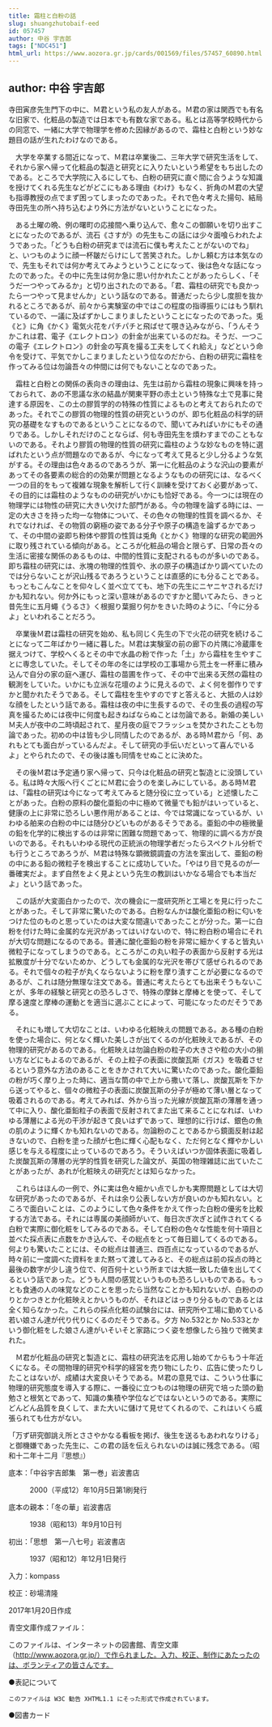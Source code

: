 ```yaml
---
title: 霜柱と白粉の話
slug: shuangzhutobaif-eed
id: 057457
author: 中谷 宇吉郎
tags: ["NDC451"]
html_url: https://www.aozora.gr.jp/cards/001569/files/57457_60890.html
---
```


## author: 中谷 宇吉郎

寺田寅彦先生門下の中に、Ｍ君という私の友人がある。Ｍ君の家は関西でも有名な旧家で、化粧品の製造では日本でも有数な家である。私とは高等学校時代からの同窓で、一緒に大学で物理学を修めた因縁があるので、霜柱と白粉という妙な題目の話が生れたわけなのである。

　大学を卒業する間近になって、Ｍ君は卒業後二、三年大学で研究生活をして、それから家へ帰って化粧品の製造と研究とに入りたいという希望をもち出したのである。ところで大学院に入るにしても、白粉の研究に直ぐ間に合うような知識を授けてくれる先生などがどこにもある理由《わけ》もなく、折角のＭ君の大望も指導教授の点でまず困ってしまったのであった。それで色々考えた揚句、結局寺田先生の所へ持ち込むより外に方法がないということになった。

　ある土曜の晩、例の曙町の応接間へ乗り込んで、愈々この御願いを切り出すことになったのであるが、流石《さすが》の先生もこの話には少々面喰らわれたようであった。「どうも白粉の研究までは流石に僕も考えたことがないのでね」と、いつものように顔一杯皺だらけにして苦笑された。しかし頼む方は本気なので、先生もそれでは何か考えてみようということになって、後は色々な話になったのであった。その中に先生は何か急に思い付かれたことがあったらしく、「そうだ一つやってみるか」と切り出されたのである。「君、霜柱の研究でも良かったら一つやって見ませんか」という話なのである。普通だったら少し度胆を抜かれるところであるが、前々から実験室の中ではこの程度の指導振りにはもう馴れているので、一議に及ばずかしこまりましたということになったのであった。兎《と》に角《かく》電気火花をパチパチと飛ばせて覗き込みながら、「うんそうかこれは君、電子《エレクトロン》の針金が出来ているのだね。そうだ、一つこの電子《エレクトロン》の針金の写真を撮る工夫をしてくれ給え」などという命令を受けて、平気でかしこまりましたという位なのだから、白粉の研究に霜柱を作ってみる位は勿論吾々の仲間には何でもないことなのであった。

　霜柱と白粉との関係の表向きの理由は、先生は前から霜柱の現象に興味を持っておられて、あの不思議な氷の結晶が関東平野の赤土という特殊な土で見事に発達する原因を、この土の膠質学的の特殊の性質によるものと考えておられたのであった。それでこの膠質の物理的性質の研究というのが、即ち化粧品の科学的研究の基礎をなすものであるということになるので、聞いてみればいかにもその通りである。しかしそれだけのことならば、何も寺田先生を煩わすまでのこともないのである。それより膠質の物理的性質の研究に霜柱のような妙なものを特に選ばれたという点が問題なのであるが、今になって考えて見ると少し分るような気がする。その理由は色々あるのであろうが、第一に化粧品のような沢山の要素があってその各要素の総合的の効果が問題となるようなものの研究には、なるべく一つの目的をもって複雑な現象を解析して行く訓練を受けておく必要があって、その目的には霜柱のようなものの研究がいかにも恰好である。今一つには現在の物理学には物性の研究に大きい欠けた部門がある。今の物理を論ずる時には、一定の大きさを持った均一な物体について、その色々の物理的性質を調べるか、それでなければ、その物質の窮極の姿である分子や原子の構造を論ずるかであって、その中間の姿即ち粉体や膠質の性質は兎角《とかく》物理的な研究の範囲外に取り残されている傾向がある。ところが化粧品の場合と限らず、日常の吾々の生活に密接な関係のあるものは、中間的性質に支配されるものが多いのである。即ち霜柱の研究には、氷塊の物理的性質や、氷の原子の構造ばかり調べていたのでは分らないことが沢山残るであろうということは直感的にも分ることである。もっともこんなことを仰々しく並べ立てても、地下の先生にニヤニヤされるだけかも知れない。何か外にもっと深い意味があるのですかと聞いてみたら、きっと昔先生に五月蠅《うるさ》く根掘り葉掘り何かをきいた時のように、「今に分るよ」といわれることだろう。

　卒業後Ｍ君は霜柱の研究を始め、私も同じく先生の下で火花の研究を続けることになって二年ばかり一緒に暮した。Ｍ君は実験室の前の廊下の片隅に冷蔵庫を据えつけて、学校へくるとその中で水晶の粉で作った「土」から霜柱を生やすことに専念していた。そしてその年の冬には学校の工事場から荒土を一杯車に積み込んで自分の家の庭へ運び、霜柱の苗圃を作って、その中で出来る天然の霜柱の観測をしていた。いかにも立派な花壇のように見えるので、よく何を御作りですかと聞かれたそうである。そして霜柱を生やすのですと答えると、大抵の人は妙な顔をしたという話である。霜柱は夜の中に生長するので、その生長の過程の写真を撮るためには夜中に何度も起きねばならぬことは勿論である。新婚の美しいＭ夫人が夜中の二時頃起されて、星月夜の庭でフラッシュを焚かされたことも勿論であった。初めの中は皆も少し同情したのであるが、ある時Ｍ君から「何、あれもとても面白がっているんだよ。そして研究の手伝いだといって喜んでいるよ」とやられたので、その後は誰も同情をせぬことに決めた。

　その後Ｍ君は予定通り家へ帰って、只今は化粧品の研究と製造とに没頭している。私は時々大阪へ行くごとにＭ君に会うのを楽しみにしている。ある時Ｍ君は、「霜柱の研究は今になって考えてみると随分役に立っている」と述懐したことがあった。白粉の原料の酸化亜鉛の中に極めて微量でも鉛がはいっていると、健康の上に非常に恐ろしい悪作用があることは、今では常識になっているが、いわゆる舶来の白粉の中には随分ひどいものがあるそうである。亜鉛の中の極微量の鉛を化学的に検出するのは非常に困難な問題であって、物理的に調べる方が良いのである。それもいわゆる現代の正統派の物理学者だったらスペクトル分析でも行うところであろうが、Ｍ君は特殊な顕微鏡調査の方法を案出して、亜鉛の粉の中にある鉛の微粒子を検出することに成功していた。「やはり目で見るのが一番確実だよ。まず自然をよく見よという先生の教訓はいかなる場合でも本当だよ」という話であった。

　この話が大変面白かったので、次の機会に一度研究所と工場とを見に行ったことがあった。そして非常に驚いたのである。白粉なんかは酸化亜鉛の粉に匂いをつけた位のものと思っていたのは大変な間違いであったことが分った。第一に白粉を付けた時に金属的な光沢があってはいけないので、特に粉白粉の場合にそれが大切な問題になるのである。普通に酸化亜鉛の粉を非常に細かくすると皆丸い微粒子になってしまうのである。ところがこの丸い粒子の表面から反射する光は拡散度が十分でないためか、どうしても金属的な光沢を帯びて感ぜられるのである。それで個々の粒子が丸くならないように粉を摩り潰すことが必要になるのであるが、これは随分無理な注文である。普通に考えたらとても出来そうもないことが、多年の経験と研究との恐ろしさで、特殊の摩鉢と摩棒とを使って、そして摩る速度と摩棒の運動とを適当に選ぶことによって、可能になったのだそうである。

　それにも増して大切なことは、いわゆる化粧映えの問題である。ある種の白粉を使った場合に、何となく輝いた美しさが出てくるのが化粧映えであるが、その物理的研究があるのである。化粧映えは勿論白粉の粒子の大きさや粒の大小の揃い方などにもよるのであるが、その上粒子の表面に炭酸瓦斯《ガス》を吸着させるという意外な方法のあることをきかされて大いに驚いたのであった。酸化亜鉛の粉が巧く摩り上った時に、適当な筒の中で上から撒いて落し、炭酸瓦斯を下から送ってやると、個々の微粒子の表面に炭酸瓦斯の分子が極めて薄い層となって吸着されるのである。考えてみれば、外から当った光線が炭酸瓦斯の薄層を通って中に入り、酸化亜鉛粒子の表面で反射されてまた出て来ることになれば、いわゆる薄層による光の干渉が起きて良いはずであって、理想的に行けば、銀色の魚の肌のように輝くかも知れないのである。勿論粉のことであるから鏡面反射は起きないので、白粉を塗った顔が七色に輝く心配もなく、ただ何となく輝やかしい感じを与える程度に止っているのであろう。そういえばいつか固体表面に吸着した炭酸瓦斯の薄層の光学的性質を研究した論文が、英国の物理雑誌に出ていたことがあったが、あれが化粧映えの研究だとは知らなかった。

　これらはほんの一例で、外に実は色々細かい点でしかも実際問題としては大切な研究があったのであるが、それは余り公表しない方が良いのかも知れない。ところで面白いことは、このようにして色々条件をかえて作った白粉の優劣を比較する方法である。それには専属の美顔師がいて、毎日次ぎ次ぎと試作されてくる白粉で実際に御化粧をしてみるのである。そして白粉の色々な性能を何十項目と並べた採点表に点数をかき込んで、その総点をとって毎日廻してくるのである。何よりも驚いたことには、その総点は普通三、四百点になっているのであるが、時々前に一度調べた資料をまた黙って渡してみると、その総点は前の採点の時と最後の数字が少し違う位で、何百何十という所までは大抵一致した値を出してくるという話であった。どうも人間の感覚というものも恐ろしいものである。もっとも食通の人の味覚などのことを思ったら当然なことかも知れないが、白粉ののりとかつきとか化粧映えとかいうものが、それほどはっきり分るものであるとは全く知らなかった。これらの採点化粧の試験台には、研究所や工場に勤めている若い娘さん達が代り代りにくるのだそうである。夕方 No.532とか No.533とかいう御化粧をした娘さん達がいそいそと家路につく姿を想像したら独りで微笑まれた。

　Ｍ君が化粧品の研究と製造とに、霜柱の研究法を応用し始めてからもう十年近くになる。その間物理的研究や科学的経営を売り物にしたり、広告に使ったりしたことはないが、成績は大変良いそうである。Ｍ君の意見では、こういう仕事に物理的研究態度を導入する際に、一番役に立つものは物理の研究で培った頭の勤勉さと根気とであって、知識の集積や学位などではないというのである。実際にどんどん品質を良くして、また大いに儲けて見せてくれるので、これはいくら威張られても仕方がない。

「万ず研究御誂え所とささやかなる看板を掲げ、後生を送るもあわれなりける」と御機嫌であった先生に、この君の話を伝えられないのは誠に残念である。（昭和十二年十二月『思想』）













底本：「中谷宇吉郎集　第一巻」岩波書店

　　　2000（平成12）年10月5日第1刷発行

底本の親本：「冬の華」岩波書店

　　　1938（昭和13）年9月10日刊

初出：「思想　第一八七号」岩波書店

　　　1937（昭和12）年12月1日発行

入力：kompass

校正：砂場清隆

2017年1月20日作成

青空文庫作成ファイル：

このファイルは、インターネットの図書館、青空文庫（http://www.aozora.gr.jp/）で作られました。入力、校正、制作にあたったのは、ボランティアの皆さんです。











●表記について


	このファイルは W3C 勧告 XHTML1.1 にそった形式で作成されています。







●図書カード